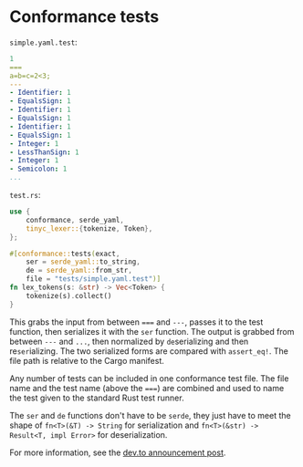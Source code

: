 # Conformance tests

`simple.yaml.test`:

```yaml
1
===
a=b=c=2<3;
---
- Identifier: 1
- EqualsSign: 1
- Identifier: 1
- EqualsSign: 1
- Identifier: 1
- EqualsSign: 1
- Integer: 1
- LessThanSign: 1
- Integer: 1
- Semicolon: 1
...
```

`test.rs`:

```rust
use {
    conformance, serde_yaml,
    tinyc_lexer::{tokenize, Token},
};

#[conformance::tests(exact,
    ser = serde_yaml::to_string,
    de = serde_yaml::from_str,
    file = "tests/simple.yaml.test")]
fn lex_tokens(s: &str) -> Vec<Token> {
    tokenize(s).collect()
}
```

This grabs the input from between `===` and `---`,
passes it to the test function,
then serializes it with the `ser` function.
The output is grabbed from between `---` and `...`,
then normalized by `de`serializing and then re`ser`ializing.
The two serialized forms are compared with `assert_eq!`.
The file path is relative to the Cargo manifest.

Any number of tests can be included in one conformance test file.
The file name and the test name (above the `===`) are combined
and used to name the test given to the standard Rust test runner.

The `ser` and `de` functions don't have to be `serde`, they just
have to meet the shape of `fn<T>(&T) -> String` for serialization
and `fn<T>(&str) -> Result<T, impl Error>` for deserialization.

For more information, see the [dev.to announcement post][blog].

  [blog]: <https://dev.to/cad97/conformance-testing-in-rust-3h5m>
